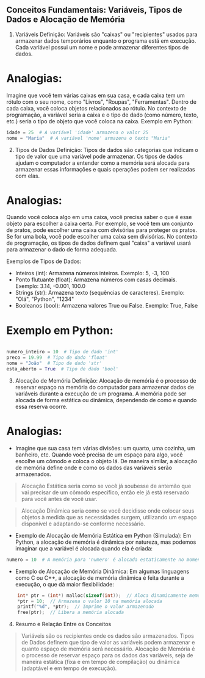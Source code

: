## Conceitos Fundamentais: Variáveis, Tipos de Dados e Alocação de Memória

1. Variáveis
Definição: Variáveis são "caixas" ou "recipientes" usados para armazenar dados temporários enquanto o programa está em execução. Cada variável possui um nome e pode armazenar diferentes tipos de dados.

# Analogias:

Imagine que você tem várias caixas em sua casa, e cada caixa tem um rótulo com o seu nome, como "Livros", "Roupas", "Ferramentas". Dentro de cada caixa, você coloca objetos relacionados ao rótulo. No contexto de programação, a variável seria a caixa e o tipo de dado (como número, texto, etc.) seria o tipo de objeto que você coloca na caixa.
Exemplo em Python:

```python
idade = 25  # A variável 'idade' armazena o valor 25
nome = "Maria"  # A variável 'nome' armazena o texto "Maria"
```

2. Tipos de Dados
Definição: Tipos de dados são categorias que indicam o tipo de valor que uma variável pode armazenar. Os tipos de dados ajudam o computador a entender como a memória será alocada para armazenar essas informações e quais operações podem ser realizadas com elas.

# Analogias:

Quando você coloca algo em uma caixa, você precisa saber o que é esse objeto para escolher a caixa certa.
    Por exemplo, se você tem um conjunto de pratos, pode escolher uma caixa com divisórias para proteger os pratos. Se for uma bola, você pode escolher uma caixa sem divisórias. No contexto de programação, os tipos de dados definem qual "caixa" a variável usará para armazenar o dado de forma adequada.

Exemplos de Tipos de Dados:

- Inteiros (int): Armazena números inteiros.
    Exemplo: 5, -3, 100
- Ponto flutuante (float): Armazena números com casas decimais.
    Exemplo: 3.14, -0.001, 100.0
- Strings (str): Armazena texto (sequências de caracteres).
    Exemplo: "Olá", "Python", "1234"
- Booleanos (bool): Armazena valores True ou False.
    Exemplo: True, False

# Exemplo em Python:

```python

numero_inteiro = 10  # Tipo de dado 'int'
preco = 19.99  # Tipo de dado 'float'
nome = "João"  # Tipo de dado 'str'
esta_aberto = True  # Tipo de dado 'bool'
```

3. Alocação de Memória
    Definição: Alocação de memória é o processo de reservar espaço na memória do computador para armazenar dados de variáveis durante a execução de um programa. A memória pode ser alocada de forma estática ou dinâmica, dependendo de como e quando essa reserva ocorre.

# Analogias:

- Imagine que sua casa tem várias divisões: um quarto, uma cozinha, um banheiro, etc. Quando você precisa de um espaço para algo, você escolhe um cômodo e coloca o objeto lá. De maneira similar, a alocação de memória define onde e como os dados das variáveis serão armazenados.

> Alocação Estática seria como se você já soubesse de antemão que vai precisar de um cômodo específico, então ele já está reservado para você antes de você usar.

> Alocação Dinâmica seria como se você decidisse onde colocar seus objetos à medida que as necessidades surgem, utilizando um espaço disponível e adaptando-se conforme necessário.

- Exemplo de Alocação de Memória Estática em Python (Simulada): Em Python, a alocação de memória é dinâmica por natureza, mas podemos imaginar que a variável é alocada quando ela é criada:

```python
numero = 10  # A memória para 'numero' é alocada estaticamente no momento da criação
```

- Exemplo de Alocação de Memória Dinâmica: Em algumas linguagens como C ou C++, a alocação de memória dinâmica é feita durante a execução, o que dá maior flexibilidade:

```c
    int* ptr = (int*) malloc(sizeof(int));  // Aloca dinamicamente memória para um inteiro
    *ptr = 10;  // Armazena o valor 10 na memória alocada
    printf("%d", *ptr);  // Imprime o valor armazenado
    free(ptr);  // Libera a memória alocada
```

4. Resumo e Relação Entre os Conceitos
> Variáveis são os recipientes onde os dados são armazenados.
> Tipos de Dados definem que tipo de valor as variáveis podem armazenar e quanto espaço de memória será necessário.
> Alocação de Memória é o processo de reservar espaço para os dados das variáveis, seja de maneira estática (fixa e em tempo de compilação) ou dinâmica (adaptável e em tempo de execução).

